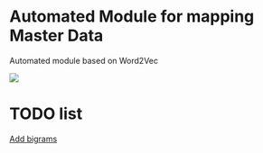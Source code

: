 # Automated Module for mapping Master Data

Automated module based on Word2Vec

<img aligin=centre src="https://www.researchgate.net/profile/Fabio_Massimo_Zanzotto/publication/313247648/figure/fig1/AS:457528493514753@1486094701804/word2vec-CBOW-model.png">

# TODO list
[Add bigrams](./train_data.py)
